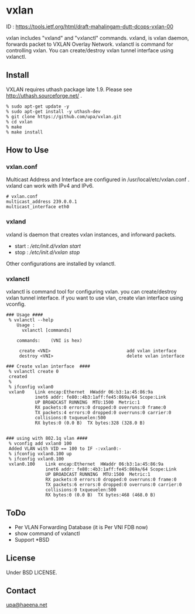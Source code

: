 vxlan
=====

ID : https://tools.ietf.org/html/draft-mahalingam-dutt-dcops-vxlan-00

vxlan includes "vxland" and "vxlanctl" commands.
vxland, is vxlan daemon, forwards packet to VXLAN 
Overlay Network. vxlanctl is command for controlling vxlan. 
You can create/destroy vxlan tunnel interface using 
vxlanctl. 

Install
-------
VXLAN requires uthash package late 1.9.
Please see http://uthash.sourceforge.net/ .

	% sudo apt-get update -y
 	% sudo apt-get install -y uthash-dev
	% git clone https://github.com/upa/vxlan.git
	% cd vxlan
	% make
	% make install


How to Use
----------

### vxlan.conf ###

Multicast Address and Interface are configured in 
/usr/local/etc/vxlan.conf . vxland can work with 
IPv4 and IPv6.

	# vxlan.conf
	multicast_address 239.0.0.1
	multicast_interface eth0

### vxland ###

vxland is daemon that creates vxlan instances, and inforward packets.

+ start : _/etc/init.d/vxlan start_
+ stop : _/etc/init.d/vxlan stop_

Other configurations are installed by vxlanctl.


### vxlanctl ###

vxlanctl is command tool for configuring vxlan. you can create/destroy
vxlan tunnel interface.  if you want to use vlan, create vlan
interface using vconfig.

	### Usage ####
	 % vxlanctl --help
	    Usage :
	 	  vxlanctl [commands]
	   
	    commands:    (VNI is hex)
	  
	     create <VNI>                             add vxlan interface
	     destroy <VNI>                            delete vxlan interface
	  	 
	### Create vxlan interface  ####
	 % vxlanctl create 0
	 created
	 %
	 % ifconfig vxlan0
	 vxlan0    Link encap:Ethernet  HWaddr 06:b3:1a:45:86:9a  
	           inet6 addr: fe80::4b3:1aff:fe45:869a/64 Scope:Link
	           UP BROADCAST RUNNING  MTU:1500  Metric:1
	           RX packets:0 errors:0 dropped:0 overruns:0 frame:0
	           TX packets:4 errors:0 dropped:0 overruns:0 carrier:0
	           collisions:0 txqueuelen:500 
	           RX bytes:0 (0.0 B)  TX bytes:328 (328.0 B)
	 
	 
	### using with 802.1q vlan ####
	 % vconfig add vxlan0 100
	 Added VLAN with VID == 100 to IF -:vxlan0:-
	 % ifconfig vxlan0.100 up
	 % ifconfig vxlan0.100
	 vxlan0.100    Link encap:Ethernet  HWaddr 06:b3:1a:45:86:9a  
	               inet6 addr: fe80::4b3:1aff:fe45:869a/64 Scope:Link
	               UP BROADCAST RUNNING  MTU:1500  Metric:1
	               RX packets:0 errors:0 dropped:0 overruns:0 frame:0
	               TX packets:6 errors:0 dropped:0 overruns:0 carrier:0
	               collisions:0 txqueuelen:500 
	               RX bytes:0 (0.0 B)  TX bytes:468 (468.0 B)


ToDo
----
+ Per VLAN Forwarding Database (it is Per VNI FDB now)
+ show command of vxlanctl
+ Support *BSD 


License
-------
Under BSD LICENSE.


Contact
-------
upa@haeena.net


